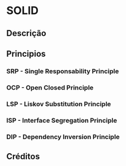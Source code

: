 # SOLID

## Descrição

## Principios

### SRP - Single Responsability Principle

### OCP - Open Closed Principle

### LSP - Liskov Substitution Principle

### ISP - Interface Segregation Principle

### DIP - Dependency Inversion Principle

## Créditos
